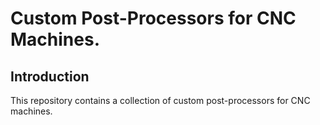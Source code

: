 # Custom Post-Processors for CNC Machines.

## Introduction

This repository contains a collection of custom post-processors for CNC machines.